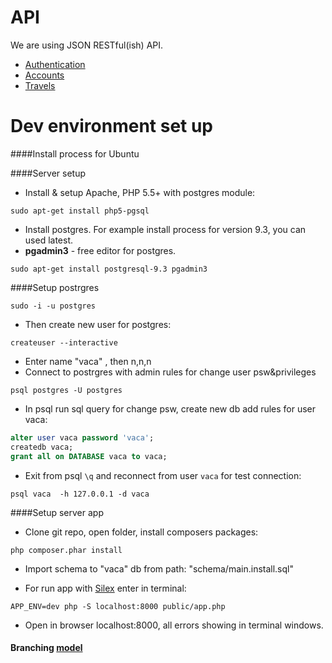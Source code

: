 # API
We are using JSON RESTful(ish) API.

* [Authentication](doc/api/auth.md)
* [Accounts](doc/api/accounts.md)
* [Travels](doc/api/travels.md)

# Dev environment set up

####Install process for Ubuntu

####Server setup
* Install & setup Apache, PHP 5.5+ with postgres module:

 ```
 sudo apt-get install php5-pgsql
 ```
* Install postgres. For example install process for version 9.3, you can used latest.
* <b>pgadmin3</b> - free editor for postgres.

 ```
 sudo apt-get install postgresql-9.3 pgadmin3
 ```
 
####Setup postrgres

```
sudo -i -u postgres
```
* Then create new user for postgres:
```
createuser --interactive
```
* Enter name "vaca" , then n,n,n
* Connect to postrgres with admin rules for change user psw&privileges
```
psql postgres -U postgres
```
* In psql run sql query for change psw, create new db add rules for user vaca:
```sql
alter user vaca password 'vaca';
createdb vaca;
grant all on DATABASE vaca to vaca;
```
* Exit from psql ``` \q ``` and reconnect from user ``` vaca ``` for test connection:
```
psql vaca  -h 127.0.0.1 -d vaca
```
####Setup server app
* Clone git repo, open folder, install composers packages:
```
php composer.phar install
```
* Import schema to "vaca" db from path: "schema/main.install.sql"

* For run app with <a href="http://silex.sensiolabs.org/">Silex</a> enter in terminal:
```
APP_ENV=dev php -S localhost:8000 public/app.php
```
* Open in browser localhost:8000, all errors showing in terminal windows.

#### Branching <a href="http://nvie.com/posts/a-successful-git-branching-model/">model</a> 
